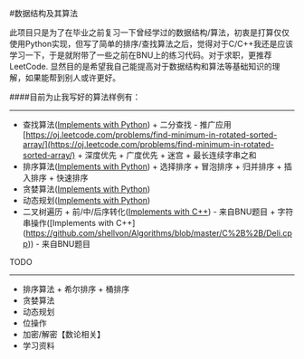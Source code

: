 #数据结构及其算法

此项目只是为了在毕业之前复习一下曾经学过的数据结构/算法，初衷是打算仅仅使用Python实现，但写了简单的排序/查找算法之后，觉得对于C/C++我还是应该学习一下，于是就附带了一些之前在BNU上的练习代码。对于求职，更推荐LeetCode.
显然目的是希望我自己能提高对于数据结构和算法等基础知识的理解，如果能帮到别人或许更好。

####目前为止我写好的算法样例有：

----
* 查找算法([Implements with Python](https://github.com/shellvon/Algorithms/blob/master/Python/search.py))
      + 二分查找
           - 推广应用[https://oj.leetcode.com/problems/find-minimum-in-rotated-sorted-array/](https://oj.leetcode.com/problems/find-minimum-in-rotated-sorted-array/)
      + 深度优先
      + 广度优先
      + 迷宫
      + 最长连续字串之和
* 排序算法([Implements with Python](https://github.com/shellvon/Algorithms/blob/master/Python/sort.py))
      + 选择排序
      + 冒泡排序
      + 归并排序
      + 插入排序
      + 快速排序
* 贪婪算法([Implements with Python](https://github.com/shellvon/Algorithms/blob/master/Python/greedy.py))
* 动态规划([Implements with Python](https://github.com/shellvon/Algorithms/blob/master/Python/dp.py))
* 二叉树遍历
      + 前/中/后序转化([Implements with C++](https://github.com/shellvon/Algorithms/blob/master/C%2B%2B/binaryTree.cpp))
          - 来自BNU题目
      + 字符串操作([Implements with C++]
(https://github.com/shellvon/Algorithms/blob/master/C%2B%2B/Deli.cpp))
          - 来自BNU题目

TODO

----
* 排序算法
      + 希尔排序
      + 桶排序
* 贪婪算法
* 动态规划
* 位操作
* 加密/解密【数论相关】
* 学习资料